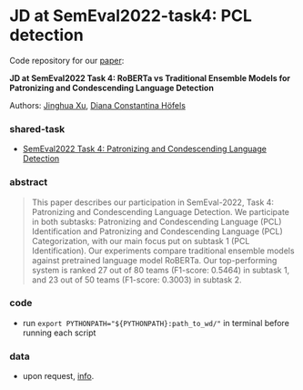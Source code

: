 # JD at SemEval2022-task4: PCL detection

Code repository for our [paper](): 

__JD at SemEval2022 Task 4: RoBERTa vs Traditional Ensemble Models for Patronizing and Condescending Language Detection__


Authors: [Jinghua Xu](https://jinhxu.github.io/), [Diana Constantina Höfels]()

### shared-task

* [SemEval2022 Task 4: Patronizing and Condescending Language Detection](https://sites.google.com/view/pcl-detection-semeval2022/)

### abstract

> This paper describes our participation in SemEval-2022, Task 4: Patronizing and Condescending Language Detection. We participate in both subtasks: Patronizing and Condescending Language (PCL) Identification and Patronizing and Condescending Language (PCL) Categorization, with our main focus put on subtask 1 (PCL Identification). Our experiments compare traditional ensemble models against pretrained language model RoBERTa. Our top-performing system is ranked 27 out of 80 teams (F1-score: 0.5464) in subtask 1, and 23 out of 50 teams (F1-score: 0.3003) in subtask 2.

### code

* run `export PYTHONPATH="${PYTHONPATH}:path_to_wd/"` in terminal before running each script

### data

* upon request, [info](https://github.com/Perez-AlmendrosC/dontpatronizeme).